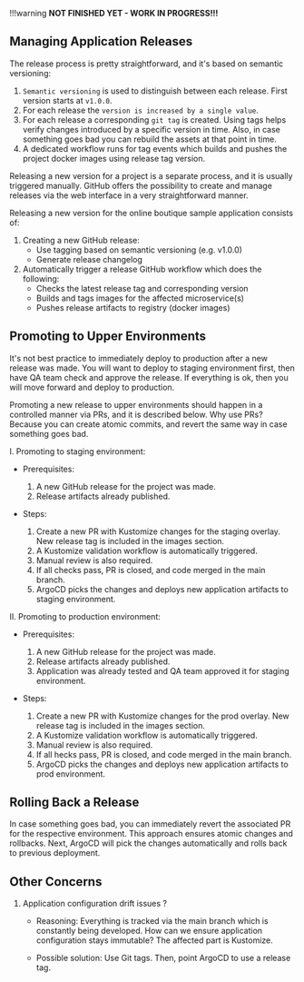 !!!warning
    **NOT FINISHED YET - WORK IN PROGRESS!!!**

## Managing Application Releases

The release process is pretty straightforward, and it's based on semantic versioning:

1. `Semantic versioning` is used to distinguish between each release. First version starts at `v1.0.0`.
2. For each release the `version is increased by a single value`.
3. For each release a corresponding `git tag` is created. Using tags helps verify changes introduced by a specific version in time. Also, in case something goes bad you can rebuild the assets at that point in time.
4. A dedicated workflow runs for tag events which builds and pushes the project docker images using release tag version.

Releasing a new version for a project is a separate process, and it is usually triggered manually. GitHub offers the possibility to create and manage releases via the web interface in a very straightforward manner.

Releasing a new version for the online boutique sample application consists of:

1. Creating a new GitHub release:
   - Use tagging based on semantic versioning (e.g. v1.0.0)
   - Generate release changelog
2. Automatically trigger a release GitHub workflow which does the following:
   - Checks the latest release tag and corresponding version
   - Builds and tags images for the affected microservice(s)
   - Pushes release artifacts to registry (docker images)

## Promoting to Upper Environments

It's not best practice to immediately deploy to production after a new release was made. You will want to deploy to staging environment first, then have QA team check and approve the release. If everything is ok, then you will move forward and deploy to production.

Promoting a new release to upper environments should happen in a controlled manner via PRs, and it is described below. Why use PRs? Because you can create atomic commits, and revert the same way in case something goes bad.

I. Promoting to staging environment:

- Prerequisites:

  1. A new GitHub release for the project was made.
  2. Release artifacts already published.

- Steps:

  1. Create a new PR with Kustomize changes for the staging overlay. New release tag is included in the images section.
  2. A Kustomize validation workflow is automatically triggered.
  3. Manual review is also required.
  4. If all checks pass, PR is closed, and code merged in the main branch.
  5. ArgoCD picks the changes and deploys new application artifacts to staging environment.

II. Promoting to production environment:

- Prerequisites:

  1. A new GitHub release for the project was made.
  2. Release artifacts already published.
  3. Application was already tested and QA team approved it for staging environment.

- Steps:

  1. Create a new PR with Kustomize changes for the prod overlay. New release tag is included in the images section.
  2. A Kustomize validation workflow is automatically triggered.
  3. Manual review is also required.
  4. If all hecks pass, PR is closed, and code merged in the main branch.
  5. ArgoCD picks the changes and deploys new application artifacts to prod environment.

## Rolling Back a Release

In case something goes bad, you can immediately revert the associated PR for the respective environment. This approach ensures atomic changes and rollbacks. Next, ArgoCD will pick the changes automatically and rolls back to previous deployment.

## Other Concerns

1. Application configuration drift issues ?

    - Reasoning:
        Everything is tracked via the main branch which is constantly being developed. How can we ensure application configuration stays immutable? The affected part is Kustomize.

    - Possible solution:
        Use Git tags. Then, point ArgoCD to use a release tag.
